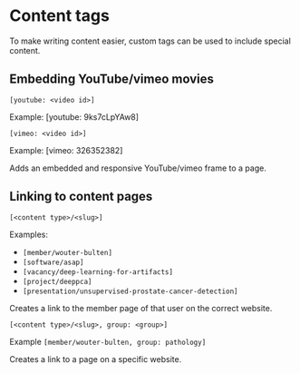 # Content tags

To make writing content easier, custom tags can be used to include special content.

## Embedding YouTube/vimeo movies

`[youtube: <video id>]`

Example: [youtube: 9ks7cLpYAw8]

`[vimeo: <video id>]`

Example: [vimeo: 326352382]

Adds an embedded and responsive YouTube/vimeo frame to a page.

## Linking to content pages

`[<content type>/<slug>]`

Examples:

- `[member/wouter-bulten]`
- `[software/asap]`
- `[vacancy/deep-learning-for-artifacts]`
- `[project/deeppca]`
- `[presentation/unsupervised-prostate-cancer-detection]`

Creates a link to the member page of that user on the correct website.

`[<content type>/<slug>, group: <group>]`

Example `[member/wouter-bulten, group: pathology]`

Creates a link to a page on a specific website.
